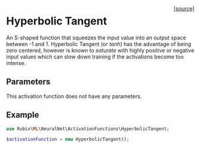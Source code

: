 <span style="float:right;"><a href="https://github.com/RubixML/ML/blob/master/src/NeuralNet/ActivationFunctions/HyperbolicTangent.php">[source]</a></span>

# Hyperbolic Tangent
An S-shaped function that squeezes the input value into an output space between -1 and 1. Hyperbolic Tangent (or *tanh*) has the advantage of being zero centered, however is known to *saturate* with highly positive or negative input values which can slow down training if the activations become too intense.

## Parameters
This activation function does not have any parameters.

## Example
```php
use Rubix\ML\NeuralNet\ActivationFunctions\HyperbolicTangent;

$activationFunction = new HyperbolicTangent();
```